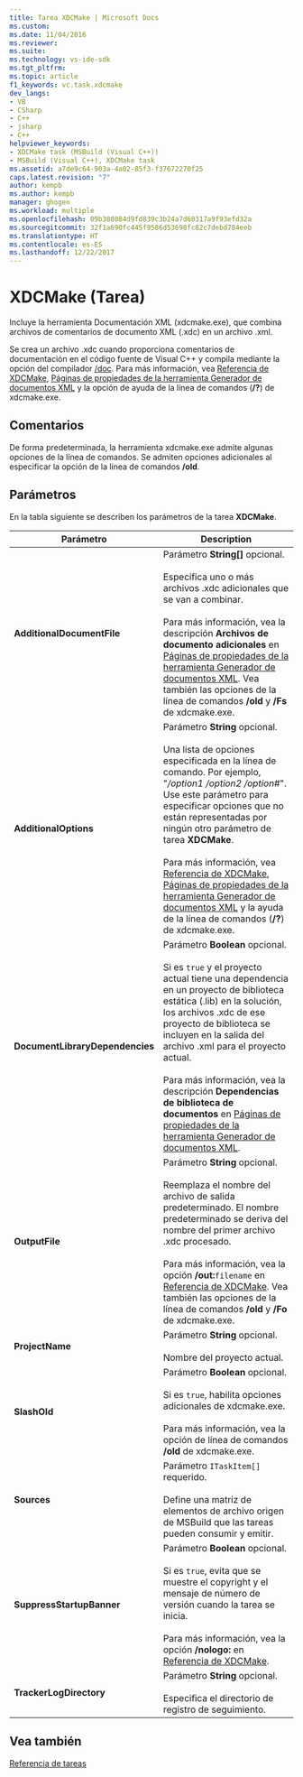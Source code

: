 ```yaml
---
title: Tarea XDCMake | Microsoft Docs
ms.custom: 
ms.date: 11/04/2016
ms.reviewer: 
ms.suite: 
ms.technology: vs-ide-sdk
ms.tgt_pltfrm: 
ms.topic: article
f1_keywords: vc.task.xdcmake
dev_langs:
- VB
- CSharp
- C++
- jsharp
- C++
helpviewer_keywords:
- XDCMake task (MSBuild (Visual C++))
- MSBuild (Visual C++), XDCMake task
ms.assetid: a7de9c64-903a-4a02-85f3-f37672270f25
caps.latest.revision: "7"
author: kempb
ms.author: kempb
manager: ghogen
ms.workload: multiple
ms.openlocfilehash: 09b308084d9fd839c3b24a7d60317a9f93efd32a
ms.sourcegitcommit: 32f1a690fc445f9586d53698fc82c7debd784eeb
ms.translationtype: HT
ms.contentlocale: es-ES
ms.lasthandoff: 12/22/2017
---
```

# <a name="xdcmake-task"></a>XDCMake (Tarea)
Incluye la herramienta Documentación XML (xdcmake.exe), que combina archivos de comentarios de documento XML (.xdc) en un archivo .xml.  
  
 Se crea un archivo .xdc cuando proporciona comentarios de documentación en el código fuente de Visual C++ y compila mediante la opción del compilador [/doc](/cpp/build/reference/doc-process-documentation-comments-c-cpp). Para más información, vea [Referencia de XDCMake](/cpp/ide/xdcmake-reference), [Páginas de propiedades de la herramienta Generador de documentos XML](/cpp/ide/xml-document-generator-tool-property-pages) y la opción de ayuda de la línea de comandos (**/?**) de xdcmake.exe.  
  
## <a name="remarks"></a>Comentarios  
 De forma predeterminada, la herramienta xdcmake.exe admite algunas opciones de la línea de comandos. Se admiten opciones adicionales al especificar la opción de la línea de comandos **/old**.  
  
## <a name="parameters"></a>Parámetros  
 En la tabla siguiente se describen los parámetros de la tarea **XDCMake**.  
  
|Parámetro|Description|  
|---------------|-----------------|  
|**AdditionalDocumentFile**|Parámetro **String[]** opcional.<br /><br /> Especifica uno o más archivos .xdc adicionales que se van a combinar.<br /><br /> Para más información, vea la descripción **Archivos de documento adicionales** en [Páginas de propiedades de la herramienta Generador de documentos XML](/cpp/ide/xml-document-generator-tool-property-pages). Vea también las opciones de la línea de comandos **/old** y **/Fs** de xdcmake.exe.|  
|**AdditionalOptions**|Parámetro **String** opcional.<br /><br /> Una lista de opciones especificada en la línea de comando. Por ejemplo, "*/option1 /option2 /option#*". Use este parámetro para especificar opciones que no están representadas por ningún otro parámetro de tarea **XDCMake**.<br /><br /> Para más información, vea [Referencia de XDCMake](/cpp/ide/xdcmake-reference), [Páginas de propiedades de la herramienta Generador de documentos XML](/cpp/ide/xml-document-generator-tool-property-pages) y la ayuda de la línea de comandos (**/?**) de xdcmake.exe.|  
|**DocumentLibraryDependencies**|Parámetro **Boolean** opcional.<br /><br /> Si es `true` y el proyecto actual tiene una dependencia en un proyecto de biblioteca estática (.lib) en la solución, los archivos .xdc de ese proyecto de biblioteca se incluyen en la salida del archivo .xml para el proyecto actual.<br /><br /> Para más información, vea la descripción **Dependencias de biblioteca de documentos** en [Páginas de propiedades de la herramienta Generador de documentos XML](/cpp/ide/xml-document-generator-tool-property-pages).|  
|**OutputFile**|Parámetro **String** opcional.<br /><br /> Reemplaza el nombre del archivo de salida predeterminado. El nombre predeterminado se deriva del nombre del primer archivo .xdc procesado.<br /><br /> Para más información, vea la opción **/out:**`filename` en [Referencia de XDCMake](/cpp/ide/xdcmake-reference). Vea también las opciones de la línea de comandos **/old** y **/Fo** de xdcmake.exe.|  
|**ProjectName**|Parámetro **String** opcional.<br /><br /> Nombre del proyecto actual.|  
|**SlashOld**|Parámetro **Boolean** opcional.<br /><br /> Si es `true`, habilita opciones adicionales de xdcmake.exe.<br /><br /> Para más información, vea la opción de línea de comandos **/old** de xdcmake.exe.|  
|**Sources**|Parámetro `ITaskItem[]` requerido.<br /><br /> Define una matriz de elementos de archivo origen de MSBuild que las tareas pueden consumir y emitir.|  
|**SuppressStartupBanner**|Parámetro **Boolean** opcional.<br /><br /> Si es `true`, evita que se muestre el copyright y el mensaje de número de versión cuando la tarea se inicia. <br /><br /> Para más información, vea la opción **/nologo:** en [Referencia de XDCMake](/cpp/ide/xdcmake-reference).|  
|**TrackerLogDirectory**|Parámetro **String** opcional.<br /><br /> Especifica el directorio de registro de seguimiento.|  
  
## <a name="see-also"></a>Vea también  
 [Referencia de tareas](../msbuild/msbuild-task-reference.md)